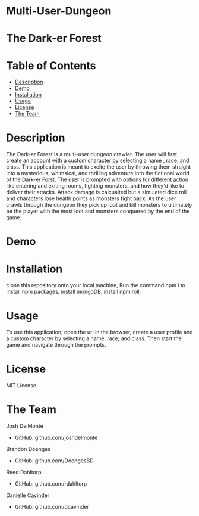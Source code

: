 # Multi-User-Dungeon
# The Dark-er Forest

# Table of Contents 
* [Description](#-Description)
* [Demo](#-Demo)
* [Installation](#-Installation)
* [Usage](#-Usage)
* [License](#-License)
* [The Team](#-The-Team)

# Description
The Dark-er Forest is a multi-user dungeon crawler. The user will first create an account with a custom character by selecting a name , race, and class. This application is meant to excite the user by throwing them straight into a mysterious, whimsical, and thrilling adventure into the fictional world of the Dark-er Forst. The user is prompted with options for different action like entering and exiting rooms, fighting monsters, and how they'd like to deliver their attacks. Attack damage is calcualted but a simulated dice roll and characters lose health points as monsters fight back. As the user crawls through the dungeon they pick up loot and kill monsters to ultimately be the player with the most loot and monsters conquered by the end of the game.

# Demo

# Installation
clone this repository onto your local machine, Run the command npm i to install npm packages, install mongoDB, install npm roll.

# Usage
To use this application, open the url in the browser, create a user profile and a custom character by selecting a name, race, and class. Then start the game and navigate through the prompts.

# License 
MIT License 

# The Team

Josh DelMonte
* GitHub: github.com/joshdelmonte

Brandon Doenges
* GitHub: github.com/DoengesBD

Reed Dahltorp
* GitHub: github.com/rdahltorp

Danielle Cavinder
* GitHub: github.com/dcavinder
